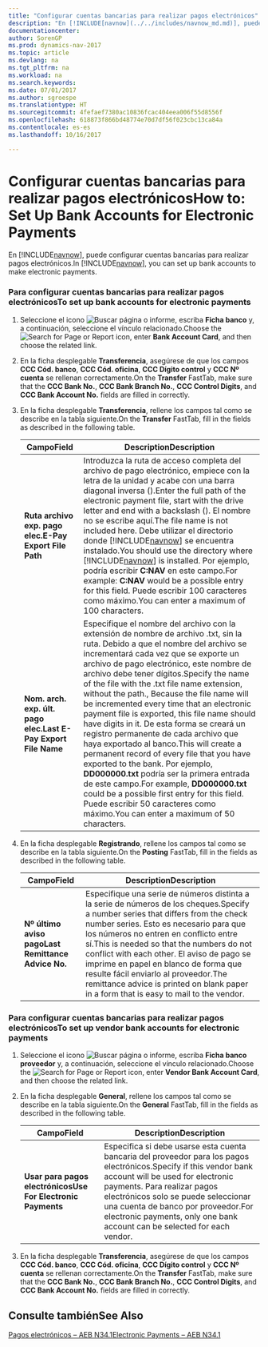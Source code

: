 ```yaml
---
title: "Configurar cuentas bancarias para realizar pagos electrónicos"
description: "En [!INCLUDE[navnow](../../includes/navnow_md.md)], puede configurar cuentas bancarias para realizar pagos electrónicos."
documentationcenter: 
author: SorenGP
ms.prod: dynamics-nav-2017
ms.topic: article
ms.devlang: na
ms.tgt_pltfrm: na
ms.workload: na
ms.search.keywords: 
ms.date: 07/01/2017
ms.author: sgroespe
ms.translationtype: HT
ms.sourcegitcommit: 4fefaef7380ac10836fcac404eea006f55d8556f
ms.openlocfilehash: 618873f866bd48774e70d7df56f023cbc13ca84a
ms.contentlocale: es-es
ms.lasthandoff: 10/16/2017

---
```

# <a name="how-to-set-up-bank-accounts-for-electronic-payments"></a><span data-ttu-id="cf822-103">Configurar cuentas bancarias para realizar pagos electrónicos</span><span class="sxs-lookup"><span data-stu-id="cf822-103">How to: Set Up Bank Accounts for Electronic Payments</span></span>
<span data-ttu-id="cf822-104">En [!INCLUDE[navnow](../../includes/navnow_md.md)], puede configurar cuentas bancarias para realizar pagos electrónicos.</span><span class="sxs-lookup"><span data-stu-id="cf822-104">In [!INCLUDE[navnow](../../includes/navnow_md.md)], you can set up bank accounts to make electronic payments.</span></span>  
  
### <a name="to-set-up-bank-accounts-for-electronic-payments"></a><span data-ttu-id="cf822-105">Para configurar cuentas bancarias para realizar pagos electrónicos</span><span class="sxs-lookup"><span data-stu-id="cf822-105">To set up bank accounts for electronic payments</span></span>  
  
1.  <span data-ttu-id="cf822-106">Seleccione el icono ![Buscar página o informe](media/ui-search/search_small.png "icono Buscar página o informe"), escriba **Ficha banco** y, a continuación, seleccione el vínculo relacionado.</span><span class="sxs-lookup"><span data-stu-id="cf822-106">Choose the ![Search for Page or Report](media/ui-search/search_small.png "Search for Page or Report icon") icon, enter **Bank Account Card**, and then choose the related link.</span></span>  
  
2.  <span data-ttu-id="cf822-107">En la ficha desplegable **Transferencia**, asegúrese de que los campos **CCC Cód. banco**, **CCC Cód. oficina**, **CCC Dígito control** y **CCC Nº cuenta** se rellenan correctamente.</span><span class="sxs-lookup"><span data-stu-id="cf822-107">On the **Transfer** FastTab, make sure that the **CCC Bank No.**, **CCC Bank Branch No.**, **CCC Control Digits**, and **CCC Bank Account No.** fields are filled in correctly.</span></span>  
  
3.  <span data-ttu-id="cf822-108">En la ficha desplegable **Transferencia**, rellene los campos tal como se describe en la tabla siguiente.</span><span class="sxs-lookup"><span data-stu-id="cf822-108">On the **Transfer** FastTab, fill in the fields as described in the following table.</span></span>  
  
    |<span data-ttu-id="cf822-109">Campo</span><span class="sxs-lookup"><span data-stu-id="cf822-109">Field</span></span>|<span data-ttu-id="cf822-110">Description</span><span class="sxs-lookup"><span data-stu-id="cf822-110">Description</span></span>|  
    |---------------------------------|---------------------------------------|  
    |<span data-ttu-id="cf822-111">**Ruta archivo exp. pago elec.**</span><span class="sxs-lookup"><span data-stu-id="cf822-111">**E-Pay Export File Path**</span></span>|<span data-ttu-id="cf822-112">Introduzca la ruta de acceso completa del archivo de pago electrónico, empiece con la letra de la unidad y acabe con una barra diagonal inversa (\).</span><span class="sxs-lookup"><span data-stu-id="cf822-112">Enter the full path of the electronic payment file, start with the drive letter and end with a backslash ().</span></span> <span data-ttu-id="cf822-113">El nombre no se escribe aquí.</span><span class="sxs-lookup"><span data-stu-id="cf822-113">The file name is not included here.</span></span> <span data-ttu-id="cf822-114">Debe utilizar el directorio donde [!INCLUDE[navnow](../../includes/navnow_md.md)] se encuentra instalado.</span><span class="sxs-lookup"><span data-stu-id="cf822-114">You should use the directory where [!INCLUDE[navnow](../../includes/navnow_md.md)] is installed.</span></span> <span data-ttu-id="cf822-115">Por ejemplo, podría escribir **C:NAV** en este campo.</span><span class="sxs-lookup"><span data-stu-id="cf822-115">For example: **C:NAV** would be a possible entry for this field.</span></span> <span data-ttu-id="cf822-116">Puede escribir 100 caracteres como máximo.</span><span class="sxs-lookup"><span data-stu-id="cf822-116">You can enter a maximum of 100 characters.</span></span>|  
    |<span data-ttu-id="cf822-117">**Nom. arch. exp. últ. pago elec.**</span><span class="sxs-lookup"><span data-stu-id="cf822-117">**Last E-Pay Export File Name**</span></span>|<span data-ttu-id="cf822-118">Especifique el nombre del archivo con la extensión de nombre de archivo .txt, sin la ruta. Debido a que el nombre del archivo se incrementará cada vez que se exporte un archivo de pago electrónico, este nombre de archivo debe tener dígitos.</span><span class="sxs-lookup"><span data-stu-id="cf822-118">Specify the name of the file with the .txt file name extension, without the path., Because the file name will be incremented every time that an electronic payment file is exported, this file name should have digits in it.</span></span> <span data-ttu-id="cf822-119">De esta forma se creará un registro permanente de cada archivo que haya exportado al banco.</span><span class="sxs-lookup"><span data-stu-id="cf822-119">This will create a permanent record of every file that you have exported to the bank.</span></span> <span data-ttu-id="cf822-120">Por ejemplo, **DD000000.txt** podría ser la primera entrada de este campo.</span><span class="sxs-lookup"><span data-stu-id="cf822-120">For example, **DD000000.txt** could be a possible first entry for this field.</span></span> <span data-ttu-id="cf822-121">Puede escribir 50 caracteres como máximo.</span><span class="sxs-lookup"><span data-stu-id="cf822-121">You can enter a maximum of 50 characters.</span></span>|  
  
4.  <span data-ttu-id="cf822-122">En la ficha desplegable **Registrando**, rellene los campos tal como se describe en la tabla siguiente.</span><span class="sxs-lookup"><span data-stu-id="cf822-122">On the **Posting** FastTab, fill in the fields as described in the following table.</span></span>  
  
    |<span data-ttu-id="cf822-123">Campo</span><span class="sxs-lookup"><span data-stu-id="cf822-123">Field</span></span>|<span data-ttu-id="cf822-124">Description</span><span class="sxs-lookup"><span data-stu-id="cf822-124">Description</span></span>|  
    |---------------------------------|---------------------------------------|  
    |<span data-ttu-id="cf822-125">**Nº último aviso pago**</span><span class="sxs-lookup"><span data-stu-id="cf822-125">**Last Remittance Advice No.**</span></span>|<span data-ttu-id="cf822-126">Especifique una serie de números distinta a la serie de números de los cheques.</span><span class="sxs-lookup"><span data-stu-id="cf822-126">Specify a number series that differs from the check number series.</span></span> <span data-ttu-id="cf822-127">Esto es necesario para que los números no entren en conflicto entre sí.</span><span class="sxs-lookup"><span data-stu-id="cf822-127">This is needed so that the numbers do not conflict with each other.</span></span> <span data-ttu-id="cf822-128">El aviso de pago se imprime en papel en blanco de forma que resulte fácil enviarlo al proveedor.</span><span class="sxs-lookup"><span data-stu-id="cf822-128">The remittance advice is printed on blank paper in a form that is easy to mail to the vendor.</span></span>|  
  
### <a name="to-set-up-vendor-bank-accounts-for-electronic-payments"></a><span data-ttu-id="cf822-129">Para configurar cuentas bancarias para realizar pagos electrónicos</span><span class="sxs-lookup"><span data-stu-id="cf822-129">To set up vendor bank accounts for electronic payments</span></span>  
  
1.  <span data-ttu-id="cf822-130">Seleccione el icono ![Buscar página o informe](media/ui-search/search_small.png "icono Buscar página o informe"), escriba **Ficha banco proveedor** y, a continuación, seleccione el vínculo relacionado.</span><span class="sxs-lookup"><span data-stu-id="cf822-130">Choose the ![Search for Page or Report](media/ui-search/search_small.png "Search for Page or Report icon") icon, enter **Vendor Bank Account Card**, and then choose the related link.</span></span>  
  
2.  <span data-ttu-id="cf822-131">En la ficha desplegable **General**, rellene los campos tal como se describe en la tabla siguiente.</span><span class="sxs-lookup"><span data-stu-id="cf822-131">On the **General** FastTab, fill in the fields as described in the following table.</span></span>  
  
    |<span data-ttu-id="cf822-132">Campo</span><span class="sxs-lookup"><span data-stu-id="cf822-132">Field</span></span>|<span data-ttu-id="cf822-133">Description</span><span class="sxs-lookup"><span data-stu-id="cf822-133">Description</span></span>|  
    |---------------------------------|---------------------------------------|  
    |<span data-ttu-id="cf822-134">**Usar para pagos electrónicos**</span><span class="sxs-lookup"><span data-stu-id="cf822-134">**Use For Electronic Payments**</span></span>|<span data-ttu-id="cf822-135">Especifica si debe usarse esta cuenta bancaria del proveedor para los pagos electrónicos.</span><span class="sxs-lookup"><span data-stu-id="cf822-135">Specify if this vendor bank account will be used for electronic payments.</span></span> <span data-ttu-id="cf822-136">Para realizar pagos electrónicos solo se puede seleccionar una cuenta de banco por proveedor.</span><span class="sxs-lookup"><span data-stu-id="cf822-136">For electronic payments, only one bank account can be selected for each vendor.</span></span>|  
  
3.  <span data-ttu-id="cf822-137">En la ficha desplegable **Transferencia**, asegúrese de que los campos **CCC Cód. banco**, **CCC Cód. oficina**, **CCC Dígito control** y **CCC Nº cuenta** se rellenan correctamente.</span><span class="sxs-lookup"><span data-stu-id="cf822-137">On the **Transfer** FastTab, make sure that the **CCC Bank No.**, **CCC Bank Branch No.**, **CCC Control Digits**, and **CCC Bank Account No.** fields are filled in correctly.</span></span>  
  
## <a name="see-also"></a><span data-ttu-id="cf822-138">Consulte también</span><span class="sxs-lookup"><span data-stu-id="cf822-138">See Also</span></span>  
 [<span data-ttu-id="cf822-139">Pagos electrónicos – AEB N34.1</span><span class="sxs-lookup"><span data-stu-id="cf822-139">Electronic Payments – AEB N34.1</span></span>](electronic-payments-%E2%80%93-aeb-n34.1.md)
